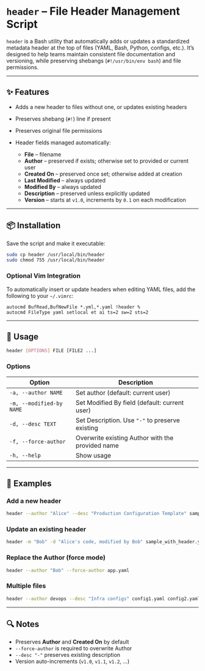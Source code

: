 # `header` – File Header Management Script

`header` is a Bash utility that automatically adds or updates a standardized metadata header at the top of files (YAML, Bash, Python, configs, etc.).
It’s designed to help teams maintain consistent file documentation and versioning, while preserving shebangs (`#!/usr/bin/env bash`) and file permissions.

---

## ✨ Features

* Adds a new header to files without one, or updates existing headers
* Preserves shebang (`#!`) line if present
* Preserves original file permissions
* Header fields managed automatically:

  * **File** – filename
  * **Author** – preserved if exists; otherwise set to provided or current user
  * **Created On** – preserved once set; otherwise added at creation
  * **Last Modified** – always updated
  * **Modified By** – always updated
  * **Description** – preserved unless explicitly updated
  * **Version** – starts at `v1.0`, increments by `0.1` on each modification

---

## 📦 Installation

Save the script and make it executable:

```bash
sudo cp header /usr/local/bin/header
sudo chmod 755 /usr/local/bin/header
```

### Optional Vim Integration

To automatically insert or update headers when editing YAML files, add the following to your `~/.vimrc`:

```vim
autocmd BufRead,BufNewFile *.yml,*.yaml !header %
autocmd FileType yaml setlocal et ai ts=2 sw=2 sts=2
```

---

## 🚀 Usage

```bash
header [OPTIONS] FILE [FILE2 ...]
```

### Options

| Option                   | Description                                      |
| ------------------------ | ------------------------------------------------ |
| `-a, --author NAME`      | Set author (default: current user)               |
| `-m, --modified-by NAME` | Set Modified By field (default: current user)    |
| `-d, --desc TEXT`        | Set Description. Use `"-"` to preserve existing  |
| `-f, --force-author`     | Overwrite existing Author with the provided name |
| `-h, --help`             | Show usage                                       |

---

## 📝 Examples

### Add a new header

```bash
header --author "Alice" --desc "Production Configuration Template" sample.yaml
```

### Update an existing header

```bash
header -m "Bob" -d "Alice's code, modified by Bob" sample_with_header.yaml
```

### Replace the Author (force mode)

```bash
header --author "Bob" --force-author app.yaml
```

### Multiple files

```bash
header --author devops --desc "Infra configs" config1.yaml config2.yaml
```

---

## 🔍 Notes

* Preserves **Author** and **Created On** by default
* `--force-author` is required to overwrite Author
* `--desc "-"` preserves existing description
* Version auto-increments (`v1.0`, `v1.1`, `v1.2`, …)
